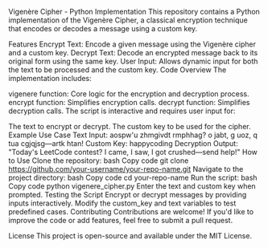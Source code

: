 Vigenère Cipher - Python Implementation
This repository contains a Python implementation of the Vigenère Cipher, a classical encryption technique that encodes or decodes a message using a custom key.

Features
Encrypt Text: Encode a given message using the Vigenère cipher and a custom key.
Decrypt Text: Decode an encrypted message back to its original form using the same key.
User Input: Allows dynamic input for both the text to be processed and the custom key.
Code Overview
The implementation includes:

vigenere function: Core logic for the encryption and decryption process.
encrypt function: Simplifies encryption calls.
decrypt function: Simplifies decryption calls.
The script is interactive and requires user input for:

The text to encrypt or decrypt.
The custom key to be used for the cipher.
Example Use Case
Text Input: aospw'u zhmgivdt rmphhag? o jabt, g uoz, q tua cgjqjsg—artk htan!
Custom Key: happycoding
Decryption Output: "Today's LeetCode contest? I came, I saw, I got crushed—send help!"
How to Use
Clone the repository:
bash
Copy code
git clone https://github.com/your-username/your-repo-name.git
Navigate to the project directory:
bash
Copy code
cd your-repo-name
Run the script:
bash
Copy code
python vigenere_cipher.py
Enter the text and custom key when prompted.
Testing the Script
Encrypt or decrypt messages by providing inputs interactively.
Modify the custom_key and text variables to test predefined cases.
Contributing
Contributions are welcome! If you'd like to improve the code or add features, feel free to submit a pull request.

License
This project is open-source and available under the MIT License.
